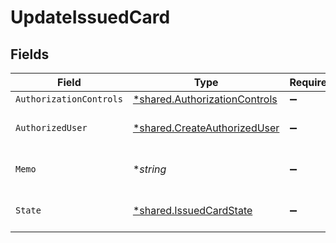 # UpdateIssuedCard


## Fields

| Field                                                                                | Type                                                                                 | Required                                                                             | Description                                                                          |
| ------------------------------------------------------------------------------------ | ------------------------------------------------------------------------------------ | ------------------------------------------------------------------------------------ | ------------------------------------------------------------------------------------ |
| `AuthorizationControls`                                                              | [*shared.AuthorizationControls](../../../pkg/models/shared/authorizationcontrols.md) | :heavy_minus_sign:                                                                   | N/A                                                                                  |
| `AuthorizedUser`                                                                     | [*shared.CreateAuthorizedUser](../../../pkg/models/shared/createauthorizeduser.md)   | :heavy_minus_sign:                                                                   | Fields to identify a human                                                           |
| `Memo`                                                                               | **string*                                                                            | :heavy_minus_sign:                                                                   | Optional descriptive name                                                            |
| `State`                                                                              | [*shared.IssuedCardState](../../../pkg/models/shared/issuedcardstate.md)             | :heavy_minus_sign:                                                                   | State of a Moov issued card                                                          |